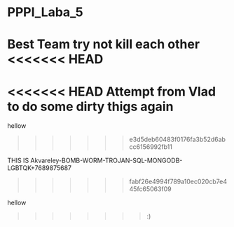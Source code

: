 # PPPI_Laba_5
Best Team try not kill each other
<<<<<<< HEAD
=======
<<<<<<< HEAD
Attempt from Vlad to do some dirty thigs again
=======

hellow 
>>>>>>> e3d5deb60483f0176fa3b52d6abcc6156992fb11

THIS IS Akvareley-BOMB-WORM-TROJAN-SQL-MONGODB-LGBTQK+7689875687

>>>>>>> fabf26e4994f789a10ec020cb7e445fc65063f09




hellow 
>>>>>>>>:)